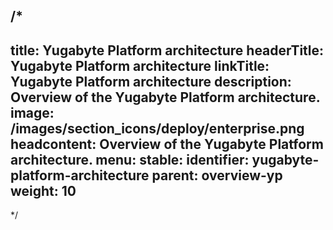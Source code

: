 /*
---
title: Yugabyte Platform architecture
headerTitle: Yugabyte Platform architecture
linkTitle: Yugabyte Platform architecture
description: Overview of the Yugabyte Platform architecture.
image: /images/section_icons/deploy/enterprise.png
headcontent: Overview of the Yugabyte Platform architecture.
menu:
  stable:
    identifier: yugabyte-platform-architecture
    parent: overview-yp
    weight: 10
---
*/
